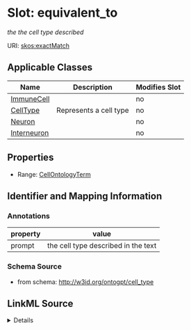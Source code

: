 

# Slot: equivalent_to


_the the cell type described_



URI: [skos:exactMatch](http://www.w3.org/2004/02/skos/core#exactMatch)



<!-- no inheritance hierarchy -->





## Applicable Classes

| Name | Description | Modifies Slot |
| --- | --- | --- |
| [ImmuneCell](ImmuneCell.md) |  |  no  |
| [CellType](CellType.md) | Represents a cell type |  no  |
| [Neuron](Neuron.md) |  |  no  |
| [Interneuron](Interneuron.md) |  |  no  |







## Properties

* Range: [CellOntologyTerm](CellOntologyTerm.md)





## Identifier and Mapping Information





### Annotations

| property | value |
| --- | --- |
| prompt | the cell type described in the text || owl | AnnotationAssertion |



### Schema Source


* from schema: http://w3id.org/ontogpt/cell_type




## LinkML Source

<details>
```yaml
name: equivalent_to
annotations:
  prompt:
    tag: prompt
    value: the cell type described in the text
  owl:
    tag: owl
    value: AnnotationAssertion
description: the the cell type described
from_schema: http://w3id.org/ontogpt/cell_type
rank: 1000
slot_uri: skos:exactMatch
alias: equivalent_to
owner: CellType
domain_of:
- CellType
range: CellOntologyTerm

```
</details>
